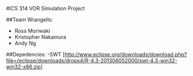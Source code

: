 #ICS 314 VOR Simulation Project

##Team Wrangells:
- Ross Moriwaki 
- Kristopher Nakamura 
- Andy Ng 

##Depedencies: 
-SWT [http://www.eclipse.org/downloads/download.php?file=/eclipse/downloads/drops4/R-4.3-201306052000/swt-4.3-win32-win32-x86.zip]
